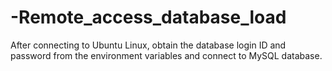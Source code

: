 # -Remote_access_database_load

After connecting to Ubuntu Linux, obtain the database login ID and password from the environment variables and connect to MySQL database.
